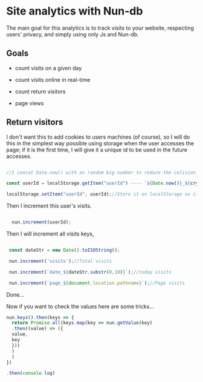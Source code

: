 # Site analytics with Nun-db

The main goal for this analytics is to track visits to your website, respecting users' privacy, and simply using only Js and Nun-db.

## Goals

* count visits on a given day

* count visits online in real-time

* count return visitors

* page views

## Return visitors

I don't want this to add cookies to users machines (of course), so I will do this in the simplest way possible using storage when the user accesses the page; if it is the first time, I will give it a unique id to be used in the future accesses.

```js

//I concat Date.now() with an random big number to reduce the colision probability... this is not totally safe... but you know... in respect to users privacy I am ok with it :)

const userId = localStorage.getItem("userId") ---- `${Date.now()}_${crypto.getRandomValues(new Uint32Array(1))[0]}`;

localStorage.setItem("userId", userId);//Store it on localStorage so it will repeat on all visits

```

Then I increment this user's visits.

```js

  nun.increment(userId);

```

Then I will increment all visits keys,

```js

 const dateStr = new Date().toISOString();

 nun.increment('visits');//Total visits

 nun.increment(`date_${dateStr.substr(0,10)}`);//today visits

 nun.increment(`page_${document.location.pathname}`);//Page visits

```

Done...

Now if you want to check the values here are some tricks...

```js
nun.keys().then(keys => {
  return Promise.all(keys.map(key => nun.getValue(key)
  .then((value) => ({
  value,
  key
  }))
  )
  )
})

.then(console.log)

```
